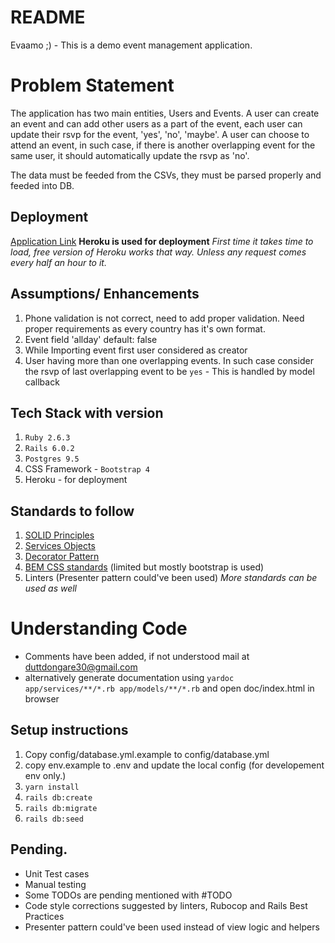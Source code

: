 # README

Evaamo ;) - This is a demo event management application.

# Problem Statement

The application has two main entities, Users and Events.
A user can create an event and can add other users as a part of the event, each user can update their rsvp for the event, 'yes', 'no', 'maybe'.
A user can choose to attend an event, in such case, if there is another overlapping event for the same user, it should automatically update the rsvp as 'no'.

The data must be feeded from the CSVs, they must be parsed properly and feeded into DB.

## Deployment
[Application Link](http://datt-events-demo.herokuapp.com/)
**Heroku is used for deployment**
*First time it takes time to load, free version of Heroku works that way. Unless any request comes every half an hour to it.*

## Assumptions/ Enhancements

1. Phone validation is not correct, need to add proper validation. Need proper requirements as every country has it's own format.
2. Event field 'allday' default: false
3. While Importing event first user considered as creator
4. User having more than one overlapping events. In such case consider the rsvp of last overlapping event to be `yes` - This is handled by model callback

## Tech Stack with version
  1. `Ruby 2.6.3`
  2. `Rails 6.0.2`
  3. `Postgres 9.5`
  4. CSS Framework - `Bootstrap 4`
  5. Heroku - for deployment

## Standards to follow
  1. [SOLID Principles](https://en.wikipedia.org/wiki/SOLID)
  2. [Services Objects](https://medium.com/@scottdomes/service-objects-in-rails-75ca74214b77)
  3. [Decorator Pattern](https://github.com/amatsuda/active_decorator)
  4. [BEM CSS standards](https://en.bem.info/methodology/quick-start/) (limited but mostly bootstrap is used)
  5. Linters
  (Presenter pattern could've been used)
  *More standards can be used as well*

# Understanding Code
  - Comments have been added, if not understood mail at duttdongare30@gmail.com
  - alternatively generate documentation using `yardoc app/services/**/*.rb app/models/**/*.rb` and open doc/index.html in browser


## Setup instructions
  1. Copy config/database.yml.example to config/database.yml
  2. copy env.example to .env and update the local config (for developement env only.)
  2. `yarn install`
  3. `rails db:create`
  4. `rails db:migrate`
  5. `rails db:seed`

## Pending.
  - Unit Test cases
  - Manual testing
  - Some TODOs are pending mentioned with #TODO
  - Code style corrections suggested by linters, Rubocop and Rails Best Practices
  - Presenter pattern could've been used instead of view logic and helpers